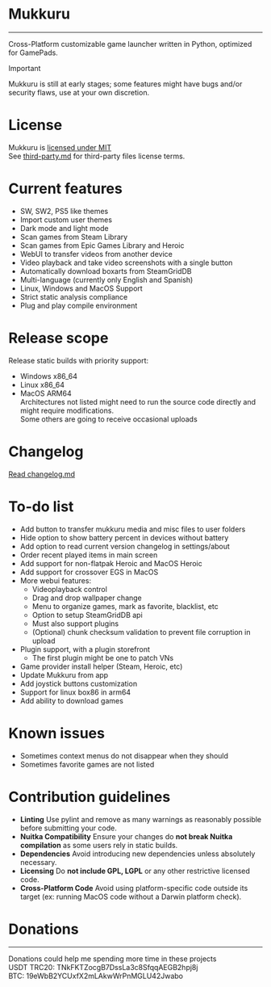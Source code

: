 # Mukkuru
-----------------
Cross-Platform customizable game launcher written in Python, optimized for GamePads.<br/>
> [!IMPORTANT]
> Mukkuru is still at early stages; some features might have bugs and/or security flaws, use at your own discretion.<br/>
# License
Mukkuru is [licensed under MIT](LICENSE)<br/>
See [third-party.md](docs/third-party.md) for third-party files license terms.<br/>

# Current features
- SW, SW2, PS5 like themes<br/>
- Import custom user themes<br/>
- Dark mode and light mode<br/>
- Scan games from Steam Library<br/>
- Scan games from Epic Games Library and Heroic<br/>
- WebUI to transfer videos from another device<br/>
- Video playback and take video screenshots with a single button<br/>
- Automatically download boxarts from SteamGridDB<br/>
- Multi-language (currently only English and Spanish) <br/>
- Linux, Windows and MacOS Support<br/>
- Strict static analysis compliance<br/>
- Plug and play compile environment<br/>

# Release scope
Release static builds with priority support:<br/>
- Windows x86_64<br/>
- Linux x86_64<br/>
- MacOS ARM64<br/>
Architectures not listed might need to run the source code directly and might require modifications.</br>
Some others are going to receive occasional uploads</br>

# Changelog
[Read changelog.md](docs/changelog.md)

# To-do list
- Add button to transfer mukkuru media and misc files to user folders<br/>
- Hide option to show battery percent in devices without battery<br/>
- Add option to read current version changelog in settings/about<br/>
- Order recent played items in main screen<br/>
- Add support for non-flatpak Heroic and MacOS Heroic<br/>
- Add support for crossover EGS in MacOS<br/>
- More webui features: <br/>
    - Videoplayback control<br/>
    - Drag and drop wallpaper change <br/>
    - Menu to organize games, mark as favorite, blacklist, etc <br/>
    - Option to setup SteamGridDB api <br/>
    - Must also support plugins <br/>
    - (Optional) chunk checksum validation to prevent file corruption in upload <br/>
- Plugin support, with a plugin storefront<br/>
    - The first plugin might be one to patch VNs<br/>
- Game provider install helper (Steam, Heroic, etc)<br/>
- Update Mukkuru from app<br/>
- Add joystick buttons customization<br/>
- Support for linux box86 in arm64<br/>
- Add ability to download games</br>

# Known issues
- Sometimes context menus do not disappear when they should <br/>
- Sometimes favorite games are not listed <br/>

# Contribution guidelines
- **Linting** Use pylint and remove as many warnings as reasonably possible before submitting your code. <br/>
- **Nuitka Compatibility** Ensure your changes do **not break Nuitka compilation** as some users rely in static builds. <br/>
- **Dependencies** Avoid introducing new dependencies unless absolutely necessary. <br/>
- **Licensing** Do **not include GPL, LGPL** or any other restrictive licensed code. <br/>
- **Cross-Platform Code** Avoid using platform-specific code outside its target (ex: running MacOS code without a Darwin platform check). <br/>

# Donations
---------------
Donations could help me spending more time in these projects<br/>
USDT TRC20: TNkFKTZocgB7DssLa3c8SfqqAEGB2hpj8j<br/>
BTC: 19eWbB2YCUxfX2mLAkwWrPnMGLU42Jwabo<br/>
